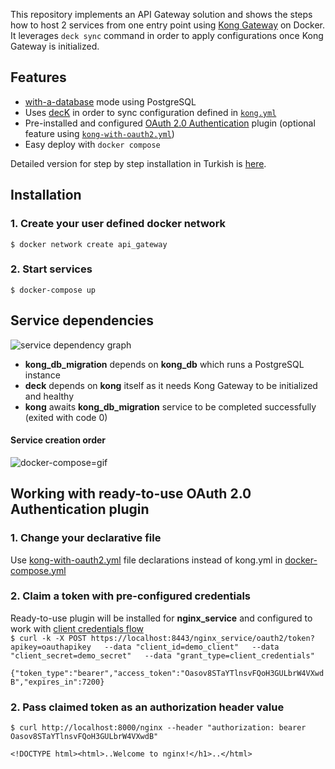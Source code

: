 This repository implements an API Gateway solution and shows the steps how to host 2 services from one entry point using [Kong Gateway](https://docs.konghq.com/gateway/2.8.x/) on Docker. It leverages `deck sync` command in order to apply configurations once Kong Gateway is initialized.

## Features
- [with-a-database](https://docs.konghq.com/gateway/2.8.x/install-and-run/docker/#install-kong-gateway-with-a-database) mode using PostgreSQL
- Uses [decK](https://docs.konghq.com/deck/latest/) in order to sync configuration defined in [`kong.yml`](./declarative/kong.yml)
- Pre-installed and configured [OAuth 2.0 Authentication](https://docs.konghq.com/hub/kong-inc/oauth2/) plugin (optional feature using [`kong-with-oauth2.yml`](./declarative/kong-with-oauth2.yml))
- Easy deploy with `docker compose`

Detailed version for step by step installation in Turkish is [here](https://mustafakorkmaz.site/2022/09/kong-ile-api-gateway-kuruyoruz/).

## Installation 
### 1. Create your user defined docker network
`$ docker network create api_gateway`
### 2. Start services
`$ docker-compose up`

## Service dependencies
![service dependency graph](https://user-images.githubusercontent.com/5656640/189125557-c576c222-9689-43a9-8ac4-4f634e78d069.png)
- **kong_db_migration** depends on **kong_db** which runs a PostgreSQL instance
- **deck** depends on **kong** itself as it needs Kong Gateway to be initialized and healthy
- **kong** awaits **kong_db_migration** service to be completed successfully (exited with code 0)

#### Service creation order
![docker-compose=gif](https://user-images.githubusercontent.com/5656640/189126737-0a1587e4-e4b8-4810-8736-0abde3a1b940.gif)

## Working with ready-to-use OAuth 2.0 Authentication plugin
### 1. Change your declarative file
Use [kong-with-oauth2.yml](./declarative/kong-with-oauth2.yml) file declarations instead of kong.yml in [docker-compose.yml](docker-compose.yml)
### 2. Claim a token with pre-configured credentials
Ready-to-use plugin will be installed for **nginx_service** and configured to work with [client credentials flow](https://www.rfc-editor.org/rfc/rfc6749#section-1.3.4)  
`$ curl -k -X POST https://localhost:8443/nginx_service/oauth2/token?apikey=oauthapikey  
--data "client_id=demo_client"  
--data "client_secret=demo_secret"  
--data "grant_type=client_credentials"`
  
`{"token_type":"bearer","access_token":"Oasov8STaYTlnsvFQoH3GULbrW4VXwdB","expires_in":7200}`

### 2. Pass claimed token as an authorization header value
`$ curl http://localhost:8000/nginx --header "authorization: bearer Oasov8STaYTlnsvFQoH3GULbrW4VXwdB"`  

`<!DOCTYPE html><html>..Welcome to nginx!</h1>..</html>`
